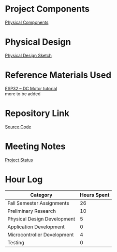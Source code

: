 # Project Components
[Physical Components](../main/Assignments/Physical_Components.md)
# Physical Design
[Physical Design Sketch](../main/Assignments/Design_Diagrams/Physical_Design_Sketch.png)
# Reference Materials Used
[ESP32 – DC Motor tutorial](https://esp32io.com/tutorials/esp32-dc-motor) <br>
more to be added
# Repository Link
[Source Code](..main/src)
# Meeting Notes
[Project Status](../main/Assignments/Project_Status.md)
# Hour Log
Category | Hours Spent
------ | ------
Fall Semester Assignments | 26
Preliminary Research | 10
Physical Design Development | 5
Application Development | 0
Microcontroller Development | 4
Testing | 0
